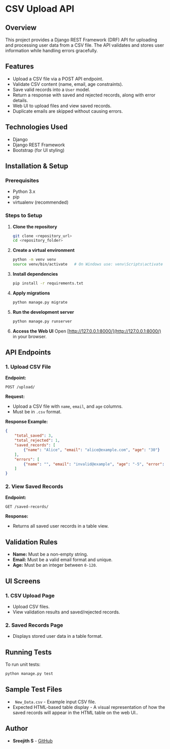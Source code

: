 # CSV Upload API 

## Overview
This project provides a Django REST Framework (DRF) API for uploading and processing user data from a CSV file. The API validates and stores user information while handling errors gracefully.

## Features
- Upload a CSV file via a POST API endpoint.
- Validate CSV content (name, email, age constraints).
- Save valid records into a `User` model.
- Return a response with saved and rejected records, along with error details.
- Web UI to upload files and view saved records.
- Duplicate emails are skipped without causing errors.

## Technologies Used
- Django
- Django REST Framework
- Bootstrap (for UI styling)

## Installation & Setup

### Prerequisites
- Python 3.x
- pip
- virtualenv (recommended)

### Steps to Setup
1. **Clone the repository**
   ```sh
   git clone <repository_url>
   cd <repository_folder>
   ```
2. **Create a virtual environment**
   ```sh
   python -m venv venv
   source venv/bin/activate   # On Windows use: venv\Scripts\activate
   ```
3. **Install dependencies**
   ```sh
   pip install -r requirements.txt
   ```
4. **Apply migrations**
   ```sh
   python manage.py migrate
   ```
5. **Run the development server**
   ```sh
   python manage.py runserver
   ```
6. **Access the Web UI**
   Open [http://127.0.0.1:8000/](http://127.0.0.1:8000/) in your browser.

## API Endpoints

### 1. Upload CSV File
**Endpoint:**
```
POST /upload/
```
**Request:**
- Upload a CSV file with `name`, `email`, and `age` columns.
- Must be in `.csv` format.

**Response Example:**
```json
{
    "total_saved": 3,
    "total_rejected": 1,
    "saved_records": [
        {"name": "Alice", "email": "alice@example.com", "age": "30"}
    ],
    "errors": [
        {"name": "", "email": "invalid@example", "age": "-5", "error": {"age": "Age must be between 0 and 120."}}
    ]
}
```

### 2. View Saved Records
**Endpoint:**
```
GET /saved-records/
```
**Response:**
- Returns all saved user records in a table view.

## Validation Rules
- **Name:** Must be a non-empty string.
- **Email:** Must be a valid email format and unique.
- **Age:** Must be an integer between `0-120`.

## UI Screens
### 1. CSV Upload Page
- Upload CSV files.
- View validation results and saved/rejected records.

### 2. Saved Records Page
- Displays stored user data in a table format.

## Running Tests
To run unit tests:
```sh
python manage.py test
```

## Sample Test Files
- ` New_Data.csv` - Example input CSV file.
- Expected HTML-based table display - A visual representation of how the saved records will appear in the HTML table on the web UI..

## Author
- **Sreejith S** - [GitHub](https://github.com/sreejith-0087)



